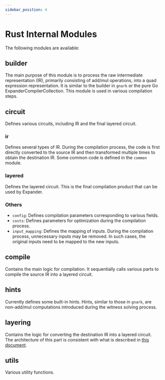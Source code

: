 ```yaml
---
sidebar_position: 4
---
```


# Rust Internal Modules

The following modules are available:

## builder

The main purpose of this module is to process the raw intermediate representation (IR), primarily consisting of add/mul operations, into a quad expression representation. It is similar to the builder in `gnark` or the pure Go ExpanderCompilerCollection. This module is used in various compilation steps.

## circuit

Defines various circuits, including IR and the final layered circuit.

### ir

Defines several types of IR. During the compilation process, the code is first directly converted to the source IR and then transformed multiple times to obtain the destination IR. Some common code is defined in the `common` module.

### layered

Defines the layered circuit. This is the final compilation product that can be used by Expander.

### Others

- `config`: Defines compilation parameters corresponding to various fields.
- `costs`: Defines parameters for optimization during the compilation process.
- `input_mapping`: Defines the mapping of inputs. During the compilation process, unnecessary inputs may be removed. In such cases, the original inputs need to be mapped to the new inputs.

## compile

Contains the main logic for compilation. It sequentially calls various parts to compile the source IR into a layered circuit.

## hints

Currently defines some built-in hints. Hints, similar to those in `gnark`, are non-add/mul computations introduced during the witness solving process.

## layering

Contains the logic for converting the destination IR into a layered circuit. The architecture of this part is consistent with what is described in [this document](./compilation_process).

## utils

Various utility functions.
